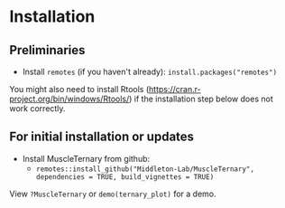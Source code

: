 # Installation

## Preliminaries

- Install `remotes` (if you haven't already): `install.packages("remotes")`

You might also need to install Rtools (https://cran.r-project.org/bin/windows/Rtools/) if the installation step below does not work correctly.

## For initial installation or updates

- Install MuscleTernary from github:
	- `remotes::install_github("Middleton-Lab/MuscleTernary", dependencies = TRUE, build_vignettes = TRUE)`

View `?MuscleTernary` or `demo(ternary_plot)` for a demo.
